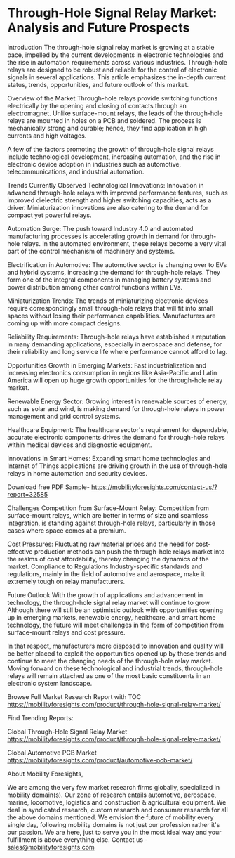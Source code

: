 # Through-Hole Signal Relay Market: Analysis and Future Prospects


Introduction
The through-hole signal relay market is growing at a stable pace, impelled by the current developments in electronic technologies and the rise in automation requirements across various industries. Through-hole relays are designed to be robust and reliable for the control of electronic signals in several applications. This article emphasizes the in-depth current status, trends, opportunities, and future outlook of this market.

Overview of the Market
Through-hole relays provide switching functions electrically by the opening and closing of contacts through an electromagnet. Unlike surface-mount relays, the leads of the through-hole relays are mounted in holes on a PCB and soldered. The process is mechanically strong and durable; hence, they find application in high currents and high voltages.

A few of the factors promoting the growth of through-hole signal relays include technological development, increasing automation, and the rise in electronic device adoption in industries such as automotive, telecommunications, and industrial automation.

Trends Currently Observed
Technological Innovations: Innovation in advanced through-hole relays with improved performance features, such as improved dielectric strength and higher switching capacities, acts as a driver. Miniaturization innovations are also catering to the demand for compact yet powerful relays.

Automation Surge: The push toward Industry 4.0 and automated manufacturing processes is accelerating growth in demand for through-hole relays. In the automated environment, these relays become a very vital part of the control mechanism of machinery and systems.

Electrification in Automotive: The automotive sector is changing over to EVs and hybrid systems, increasing the demand for through-hole relays. They form one of the integral components in managing battery systems and power distribution among other control functions within EVs.

Miniaturization Trends: The trends of miniaturizing electronic devices require correspondingly small through-hole relays that will fit into small spaces without losing their performance capabilities. Manufacturers are coming up with more compact designs.

Reliability Requirements: Through-hole relays have established a reputation in many demanding applications, especially in aerospace and defense, for their reliability and long service life where performance cannot afford to lag.

Opportunities
Growth in Emerging Markets: Fast industrialization and increasing electronics consumption in regions like Asia-Pacific and Latin America will open up huge growth opportunities for the through-hole relay market.

Renewable Energy Sector: Growing interest in renewable sources of energy, such as solar and wind, is making demand for through-hole relays in power management and grid control systems.

Healthcare Equipment: The healthcare sector's requirement for dependable, accurate electronic components drives the demand for through-hole relays within medical devices and diagnostic equipment.

Innovations in Smart Homes: Expanding smart home technologies and Internet of Things applications are driving growth in the use of through-hole relays in home automation and security devices.


Download free PDF Sample- https://mobilityforesights.com/contact-us/?report=32585

Challenges
Competition from Surface-Mount Relay: Competition from surface-mount relays, which are better in terms of size and seamless integration, is standing against through-hole relays, particularly in those cases where space comes at a premium.

Cost Pressures: Fluctuating raw material prices and the need for cost-effective production methods can push the through-hole relays market into the realms of cost affordability, thereby changing the dynamics of the market. Compliance to Regulations Industry-specific standards and regulations, mainly in the field of automotive and aerospace, make it extremely tough on relay manufacturers. 

Future Outlook
With the growth of applications and advancement in technology, the through-hole signal relay market will continue to grow. Although there will still be an optimistic outlook with opportunities opening up in emerging markets, renewable energy, healthcare, and smart home technology, the future will meet challenges in the form of competition from surface-mount relays and cost pressure.

In that respect, manufacturers more disposed to innovation and quality will be better placed to exploit the opportunities opened up by these trends and continue to meet the changing needs of the through-hole relay market. Moving forward on these technological and industrial trends, through-hole relays will remain attached as one of the most basic constituents in an electronic system landscape.







Browse Full Market Research Report with TOC https://mobilityforesights.com/product/through-hole-signal-relay-market/



Find Trending Reports:

Global Through-Hole Signal Relay Market https://mobilityforesights.com/product/through-hole-signal-relay-market/

Global Automotive PCB Market https://mobilityforesights.com/product/automotive-pcb-market/ 



About Mobility Foresights,

We are among the very few market research firms globally, specialized in mobility domain(s). Our zone of research entails automotive, aerospace, marine, locomotive, logistics and construction & agricultural equipment. We deal in syndicated research, custom research and consumer research for all the above domains mentioned.
We envision the future of mobility every single day, following mobility domains is not just our profession rather it's our passion. We are here, just to serve you in the most ideal way and your fulfillment is above everything else. Contact us -  sales@mobilityforesights.com 
